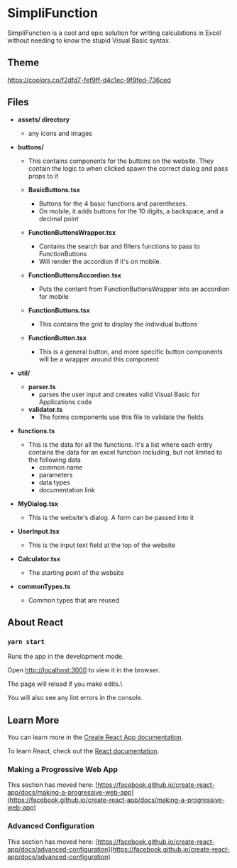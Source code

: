

# SimpliFunction  

SimpliFunction is a cool and epic solution for writing calculations in Excel without needing to know the stupid Visual Basic syntax.

## Theme

https://coolors.co/f2dfd7-fef9ff-d4c1ec-9f9fed-736ced

## Files

- **assets/ directory**
	- any icons and images

- **buttons/**
	- This contains components for the buttons on the website. They contain the logic to when clicked spawn the correct dialog and pass props to it

	- **BasicButtons.tsx**
		- Buttons for the 4 basic functions and parentheses.
		- On mobile, it adds buttons for the 10 digits, a backspace, and a decimal point

	- **FunctionButtonsWrapper.tsx**
		- Contains the search bar and filters functions to pass to FunctionButtons
		- Will render the accordion if it's on mobile. 

	- **FunctionButtonsAccordion.tsx**
		- Puts the content from FunctionButtonsWrapper into an accordion for mobile

	- **FunctionButtons.tsx**
		- This contains the grid to display the individual buttons

	- **FunctionButton.tsx**
		- This is a general button, and more specific button components will be a wrapper around this component

- **util/**
	- **parser.ts**
		- parses the user input and creates valid Visual Basic for Applications code
	- **validator.ts**
		- The forms components use this file to validate the fields

- **functions.ts**

	- This is the data for all the functions. It's a list where each entry contains the data for an excel function including, but not limited to the following data
		- common name
		- parameters
		- data types
		- documentation link
- **MyDialog.tsx**
	- This is the website's dialog. A form can be passed into it
- **UserInput.tsx**
	- This is the input text field at the top of the website
- **Calculator.tsx**
	- The starting point of the website
- **commonTypes.ts**
	- Common types that are reused
## About React

### `yarn start`
  

Runs the app in the development mode.


Open [http://localhost:3000](http://localhost:3000) to view it in the browser.

The page will reload if you make edits.\

You will also see any lint errors in the console.

## Learn More

You can learn more in the [Create React App documentation](https://facebook.github.io/create-react-app/docs/getting-started).

To learn React, check out the [React documentation](https://reactjs.org/).

### Making a Progressive Web App

This section has moved here: [https://facebook.github.io/create-react-app/docs/making-a-progressive-web-app](https://facebook.github.io/create-react-app/docs/making-a-progressive-web-app)

### Advanced Configuration

This section has moved here: [https://facebook.github.io/create-react-app/docs/advanced-configuration](https://facebook.github.io/create-react-app/docs/advanced-configuration)

